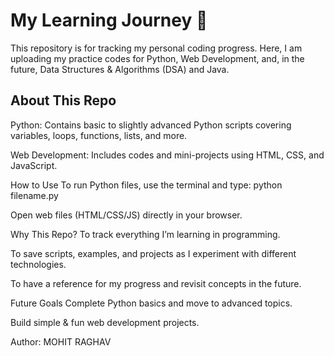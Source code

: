 # My Learning Journey 🚀
This repository is for tracking my personal coding progress. Here, I am uploading my practice codes for Python, Web Development, and, in the future, Data Structures & Algorithms (DSA) and Java.

## About This Repo
Python: Contains basic to slightly advanced Python scripts covering variables, loops, functions, lists, and more.

Web Development: Includes codes and mini-projects using HTML, CSS, and JavaScript.

How to Use
To run Python files, use the terminal and type:
python filename.py

Open web files (HTML/CSS/JS) directly in your browser.

Why This Repo?
To track everything I’m learning in programming.

To save scripts, examples, and projects as I experiment with different technologies.

To have a reference for my progress and revisit concepts in the future.

Future Goals
Complete Python basics and move to advanced topics.

Build simple & fun web development projects.


Author: MOHIT RAGHAV

